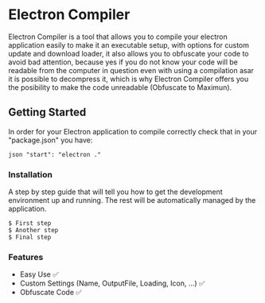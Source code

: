 # Electron Compiler

Electron Compiler is a tool that allows you to compile your electron application easily to make it an executable setup, with options for custom update and download loader, it also allows you to obfuscate your code to avoid bad attention, because yes if you do not know your code will be readable from the computer in question even with using a compilation asar it is possible to decompress it, which is why Electron Compiler offers you the posibility to make the code unreadable (Obfuscate to Maximun).

## Getting Started

In order for your Electron application to compile correctly check that in your "package.json" you have:

```json "start": "electron ." ```

### Installation

A step by step guide that will tell you how to get the development environment up and running.
The rest will be automatically managed by the application.

```
$ First step
$ Another step
$ Final step
```
### Features

* Easy Use ✅
* Custom Settings (Name, OutputFile, Loading, Icon, ...) ✅
* Obfuscate Code ✅
